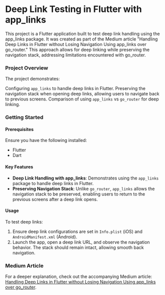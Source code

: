 # Deep Link Testing in Flutter with app_links
This project is a Flutter application built to test deep link handling using the app_links package. It was created as part of the Medium article "Handling Deep Links in Flutter without Losing Navigation Using app_links over go_router." This approach allows for deep linking while preserving the navigation stack, addressing limitations encountered with go_router.

### Project Overview
The project demonstrates:

Configuring `app_links` to handle deep links in Flutter.
Preserving the navigation stack when opening deep links, allowing users to navigate back to previous screens.
Comparison of using `app_links` vs `go_router` for deep linking.


### Getting Started
#### Prerequisites
Ensure you have the following installed:

- Flutter
- Dart


#### Key Features
- **Deep Link Handling with app_links**: Demonstrates using the `app_links` package to handle deep links in Flutter.
- **Preserving Navigation Stack**: Unlike `go_router`, `app_links` allows the navigation stack to be preserved, enabling users to return to the previous screens after a deep link opens.

#### Usage
To test deep links:

1. Ensure deep link configurations are set in `Info.plist` (iOS) and `AndroidManifest.xml` (Android).
2. Launch the app, open a deep link URL, and observe the navigation behavior. The stack should remain intact, allowing smooth back navigation.

### Medium Article
For a deeper explanation, check out the accompanying Medium article: [Handling Deep Links in Flutter without Losing Navigation Using app_links over go_router](https://medium.com/@pinky.hlaing173/handling-deep-links-in-flutter-without-losing-navigation-using-app-links-over-go-router-45845bc07373 "Handling Deep Links in Flutter without Losing Navigation Using app_links over go_router").
